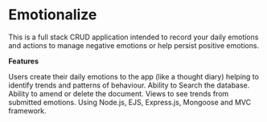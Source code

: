 # Emotionalize

This is a full stack CRUD application intended to record your daily emotions and actions to manage negative emotions or help persist positive emotions.  

**Features**

Users create their daily emotions to the app (like a thought diary) helping to identify trends and patterns of behaviour.
Ability to Search the database.
Ability to amend or delete the document.
Views to see trends from submitted emotions.
Using Node.js, EJS, Express.js, Mongoose and MVC framework.



